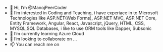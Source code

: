 - 👋 Hi, I’m @ManojPeerCoder
- 👀 I’m interested in Coding and Teaching, i have experiace in to Microsoft Technologies like ASP.NET(Web Forms), ASP.NET MVC, ASP.NET Core, Entity Framework, Angular, React, Javascript, jQuery, HTML, CSS, MYSQL,SQL Databases, i like to use ORM tools like Dapper, Subsonic
- 🌱 I’m currently learning Azure Cloud
- 💞️ I’m looking to collaborate on ...
- 📫 You can reach me on 

<!---
ManojPeerCoder/ManojPeerCoder is a ✨ special ✨ repository because its `README.md` (this file) appears on your GitHub profile.
You can click the Preview link to take a look at your changes.
--->

